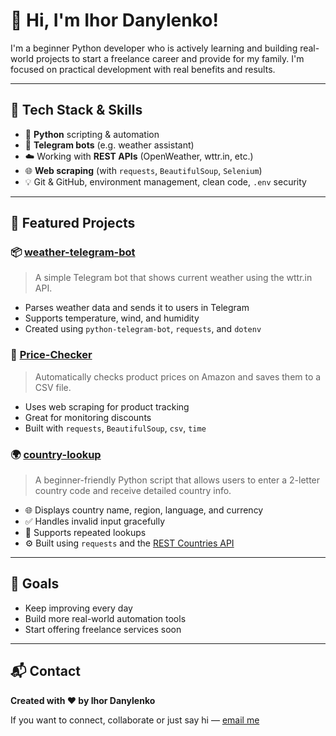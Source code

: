 # 👋 Hi, I'm Ihor Danylenko!

I'm a beginner Python developer who is actively learning and building real-world projects to start a freelance career and provide for my family. I'm focused on practical development with real benefits and results.

---

## 🔧 Tech Stack & Skills

- 🐍 **Python** scripting & automation
- 🤖 **Telegram bots** (e.g. weather assistant)
- ☁️ Working with **REST APIs** (OpenWeather, wttr.in, etc.)
- 🌐 **Web scraping** (with `requests`, `BeautifulSoup`, `Selenium`)
- 💡 Git & GitHub, environment management, clean code, `.env` security

---

## 🚀 Featured Projects

### 📦 [weather-telegram-bot](https://github.com/Ihor3000/weather-telegram-bot)
> A simple Telegram bot that shows current weather using the wttr.in API.
- Parses weather data and sends it to users in Telegram
- Supports temperature, wind, and humidity
- Created using `python-telegram-bot`, `requests`, and `dotenv`

### 🛒 [Price-Checker](https://github.com/Ihor3000/Price-Checker-)
> Automatically checks product prices on Amazon and saves them to a CSV file.
- Uses web scraping for product tracking
- Great for monitoring discounts
- Built with `requests`, `BeautifulSoup`, `csv`, `time`

### 🌍 [country-lookup](https://github.com/Ihor3000/country-lookup)  
> A beginner-friendly Python script that allows users to enter a 2-letter country code and receive detailed country info.

- 🌐 Displays country name, region, language, and currency
- ✅ Handles invalid input gracefully
- 🔁 Supports repeated lookups
- ⚙️ Built using `requests` and the [REST Countries API](https://restcountries.com)

---

## 🧭 Goals
- Keep improving every day
- Build more real-world automation tools
- Start offering freelance services soon

---

## 📬 Contact
**Created with ❤️ by Ihor Danylenko**

If you want to connect, collaborate or just say hi — [email me](mailto:danylenkoigor25@gmail.com)
